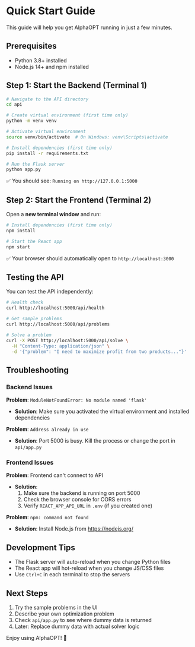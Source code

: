 # Quick Start Guide

This guide will help you get AlphaOPT running in just a few minutes.

## Prerequisites

- Python 3.8+ installed
- Node.js 14+ and npm installed

## Step 1: Start the Backend (Terminal 1)

```bash
# Navigate to the API directory
cd api

# Create virtual environment (first time only)
python -m venv venv

# Activate virtual environment
source venv/bin/activate  # On Windows: venv\Scripts\activate

# Install dependencies (first time only)
pip install -r requirements.txt

# Run the Flask server
python app.py
```

✅ You should see: `Running on http://127.0.0.1:5000`

## Step 2: Start the Frontend (Terminal 2)

Open a **new terminal window** and run:

```bash
# Install dependencies (first time only)
npm install

# Start the React app
npm start
```

✅ Your browser should automatically open to `http://localhost:3000`

## Testing the API

You can test the API independently:

```bash
# Health check
curl http://localhost:5000/api/health

# Get sample problems
curl http://localhost:5000/api/problems

# Solve a problem
curl -X POST http://localhost:5000/api/solve \
  -H "Content-Type: application/json" \
  -d '{"problem": "I need to maximize profit from two products..."}'
```

## Troubleshooting

### Backend Issues

**Problem**: `ModuleNotFoundError: No module named 'flask'`
- **Solution**: Make sure you activated the virtual environment and installed dependencies

**Problem**: `Address already in use`
- **Solution**: Port 5000 is busy. Kill the process or change the port in `api/app.py`

### Frontend Issues

**Problem**: Frontend can't connect to API
- **Solution**: 
  1. Make sure the backend is running on port 5000
  2. Check the browser console for CORS errors
  3. Verify `REACT_APP_API_URL` in `.env` (if you created one)

**Problem**: `npm: command not found`
- **Solution**: Install Node.js from https://nodejs.org/

## Development Tips

- The Flask server will auto-reload when you change Python files
- The React app will hot-reload when you change JS/CSS files
- Use `Ctrl+C` in each terminal to stop the servers

## Next Steps

1. Try the sample problems in the UI
2. Describe your own optimization problem
3. Check `api/app.py` to see where dummy data is returned
4. Later: Replace dummy data with actual solver logic

Enjoy using AlphaOPT! 🚀

